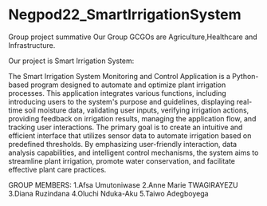 # Negpod22_SmartIrrigationSystem
Group project summative
Our Group GCGOs are Agriculture,Healthcare and Infrastructure.

Our project is Smart Irrigation System:

The Smart Irrigation System Monitoring and Control Application is a Python-based program designed to automate and optimize plant irrigation processes. This application integrates various functions, including introducing users to the system's purpose and guidelines, displaying real-time soil moisture data, validating user inputs, verifying irrigation actions, providing feedback on irrigation results, managing the application flow, and tracking user interactions. The primary goal is to create an intuitive and efficient interface that utilizes sensor data to automate irrigation based on predefined thresholds. By emphasizing user-friendly interaction, data analysis capabilities, and intelligent control mechanisms, the system aims to streamline plant irrigation, promote water conservation, and facilitate effective plant care practices.

GROUP MEMBERS:
 1.Afsa Umutoniwase
 2.Anne Marie TWAGIRAYEZU
 3.Diana Ruzindana
 4.Oluchi Nduka-Aku
 5.Taiwo Adegboyega
